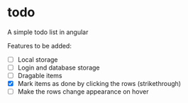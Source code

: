 # todo
A simple todo list in angular

Features to be added:
- [ ] Local storage
- [ ] Login and database storage
- [ ] Dragable items
- [x] Mark items as done by clicking the rows (strikethrough)
- [ ] Make the rows change appearance on hover
